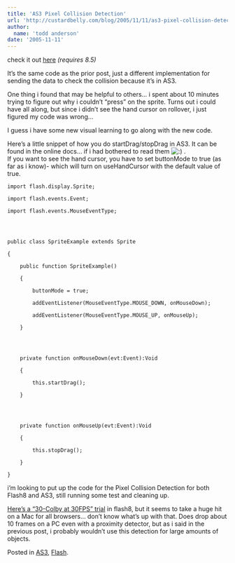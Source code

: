 ```yaml
---
title: 'AS3 Pixel Collision Detection'
url: 'http://custardbelly.com/blog/2005/11/11/as3-pixel-collision-detection/'
author:
  name: 'todd anderson'
date: '2005-11-11'
---
```


check it out [here](javascript:MM_openBrWindow('http://www.custardbelly.com/AS3/PixelCollision.html','coll_trial','resizable=no,width=150,height=110');) _(requires 8.5)_

It’s the same code as the prior post, just a different implementation for sending the data to check the collision because it’s in AS3.

One thing i found that may be helpful to others… i spent about 10 minutes trying to figure out why i couldn’t “press” on the sprite. Turns out i could have all along, but since i didn’t see the hand cursor on rollover, i just figured my code was wrong…

I guess i have some new visual learning to go along with the new code.

Here’s a little snippet of how you do startDrag/stopDrag in AS3. It can be found in the online docs… if i had bothered to read them ![:)](http://custardbelly.com/blog/wp-includes/images/smilies/icon_smile.gif) .  
If you want to see the hand cursor, you have to set buttonMode to true (as far as i know)- which will turn on useHandCursor with the default value of true.
    
      
    
    import flash.display.Sprite;  
    
    import flash.events.Event;  
    
    import flash.events.MouseEventType;
    
    
    
    
    public class SpriteExample extends Sprite  
    
    {  
    
    	public function SpriteExample()  
    
    	{  
    
    		buttonMode = true;  
    
    		addEventListener(MouseEventType.MOUSE_DOWN, onMouseDown);  
    
    		addEventListener(MouseEventType.MOUSE_UP, onMouseUp);  
    
    	}
    
    
    
    
    	private function onMouseDown(evt:Event):Void  
    
    	{  
    
    		this.startDrag();  
    
    	}
    
    
    
    
    	private function onMouseUp(evt:Event):Void  
    
    	{  
    
    		this.stopDrag();  
    
    	}  
    
    }  
    
    

i’m looking to put up the code for the Pixel Collision Detection for both Flash8 and AS3, still running some test and cleaning up.

[Here’s a “30-Colby at 30FPS” trial](javascript:MM_openBrWindow('http://www.custardbelly.com/flash8/PixelHit.html','coll_trial','resizable=no,width=415,height=415');) in flash8, but it seems to take a huge hit on a Mac for all browsers… don’t know what’s up with that. Does drop about 10 frames on a PC even with a proximity detector, but as i said in the previous post, i probably wouldn’t use this detection for large amounts of objects.

Posted in [AS3](http://custardbelly.com/blog/category/as3/), [Flash](http://custardbelly.com/blog/category/flash/).
